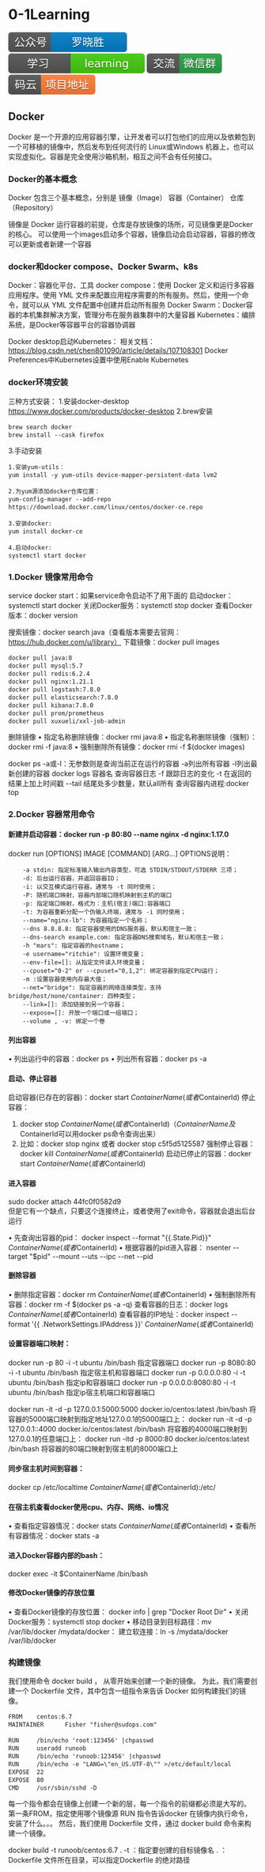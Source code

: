 # 0-1Learning

![alt text](../../static/common/svg/luoxiaosheng.svg "公众号")
![alt text](../../static/common/svg/luoxiaosheng_learning.svg "学习")
![alt text](../../static/common/svg/luoxiaosheng_wechat.svg "微信")
![alt text](../../static/common/svg/luoxiaosheng_gitee.svg "码云")

## Docker
Docker 是一个开源的应用容器引擎，让开发者可以打包他们的应用以及依赖包到一个可移植的镜像中，然后发布到任何流行的 Linux或Windows 机器上，也可以实现虚拟化。容器是完全使用沙箱机制，相互之间不会有任何接口。

### Docker的基本概念
Docker 包含三个基本概念，分别是
镜像（Image）
容器（Container）
仓库（Repository）

镜像是 Docker 运行容器的前提，仓库是存放镜像的场所，可见镜像更是Docker的核心。
可以使用一个images启动多个容器，镜像启动会启动容器，容器的修改可以更新或者新建一个容器

### docker和docker compose、Docker Swarm、k8s
Docker：容器化平台、工具
docker compose：使用 Docker 定义和运行多容器应用程序。使用 YML 文件来配置应用程序需要的所有服务。然后，使用一个命令，就可以从 YML 文件配置中创建并启动所有服务
Docker Swarm：Docker容器的本机集群解决方案，管理分布在服务器集群中的大量容器
Kubernetes：编排系统，是Docker等容器平台的容器协调器

Docker desktop启动Kubernetes：
相关文档：https://blog.csdn.net/chen801090/article/details/107108301
Docker Preferences中Kubernetes设置中使用Enable Kubernetes

### docker环境安装
三种方式安装：
1.安装docker-desktop
https://www.docker.com/products/docker-desktop
2.brew安装
```
brew search docker
brew install --cask firefox
```
3.手动安装
```
1.安装yum-utils：
yum install -y yum-utils device-mapper-persistent-data lvm2

2.为yum源添加docker仓库位置：
yum-config-manager --add-repo https://download.docker.com/linux/centos/docker-ce.repo

3.安装docker:
yum install docker-ce

4.启动docker:
systemctl start docker
```

### 1.Docker 镜像常用命令
service docker start：如果service命令启动不了用下面的
启动docker：systemctl start docker
关闭Docker服务：systemctl stop docker
查看Docker版本：docker version

搜索镜像：docker search java（查看版本需要去官网：https://hub.docker.com/u/library）
下载镜像：docker pull images
```
docker pull java:8
docker pull mysql:5.7
docker pull redis:6.2.4
docker pull nginx:1.21.1
docker pull logstash:7.8.0
docker pull elasticsearch:7.8.0
docker pull kibana:7.8.0
docker pull prom/prometheus
docker pull xuxueli/xxl-job-admin
```
删除镜像
• 指定名称删除镜像：docker rmi java:8
• 指定名称删除镜像（强制）：docker rmi -f java:8
• 强制删除所有镜像：docker rmi -f $(docker images)

docker ps -a或-l：无参数则是查询当前正在运行的容器  -a列出所有容器	-l列出最新创建的容器
docker logs 容器名	查询容器日志
-f 跟踪日志的变化
-t 在返回的结果上加上时间戳
--tail 结尾处多少数量，默认all所有
查询容器内进程:docker top 

### 2.Docker 容器常用命令

#### 新建并启动容器：docker run -p 80:80 --name nginx -d nginx:1.17.0
docker run [OPTIONS] IMAGE [COMMAND] [ARG...]
OPTIONS说明：
```
    -a stdin: 指定标准输入输出内容类型，可选 STDIN/STDOUT/STDERR 三项；
    -d: 后台运行容器，并返回容器ID；
    -i: 以交互模式运行容器，通常与 -t 同时使用；
    -P: 随机端口映射，容器内部端口随机映射到主机的端口
    -p: 指定端口映射，格式为：主机(宿主)端口:容器端口
    -t: 为容器重新分配一个伪输入终端，通常与 -i 同时使用；
    --name="nginx-lb": 为容器指定一个名称；
    --dns 8.8.8.8: 指定容器使用的DNS服务器，默认和宿主一致；
    --dns-search example.com: 指定容器DNS搜索域名，默认和宿主一致；
    -h "mars": 指定容器的hostname；
    -e username="ritchie": 设置环境变量；
    --env-file=[]: 从指定文件读入环境变量；
    --cpuset="0-2" or --cpuset="0,1,2": 绑定容器到指定CPU运行；
    -m :设置容器使用内存最大值；
    --net="bridge": 指定容器的网络连接类型，支持 bridge/host/none/container: 四种类型；
    --link=[]: 添加链接到另一个容器；
    --expose=[]: 开放一个端口或一组端口；
    --volume , -v: 绑定一个卷
```

#### 列出容器
• 列出运行中的容器：docker ps
• 列出所有容器：docker ps -a

#### 启动、停止容器
启动容器(已存在的容器)：docker start $ContainerName(或者$ContainerId)
停止容器：
1. docker stop $ContainerName(或者$ContainerId)（$ContainerName及$ContainerId可以用docker ps命令查询出来）
2. 比如：docker stop nginx  或者  docker stop c5f5d5125587
强制停止容器：docker kill $ContainerName(或者$ContainerId)
启动已停止的容器：docker start $ContainerName(或者$ContainerId)

#### 进入容器
sudo docker attach 44fc0f0582d9  
但是它有一个缺点，只要这个连接终止，或者使用了exit命令，容器就会退出后台运行

• 先查询出容器的pid：
docker inspect --format "{{.State.Pid}}" $ContainerName(或者$ContainerId)
• 根据容器的pid进入容器：
nsenter --target "$pid" --mount --uts --ipc --net --pid

#### 删除容器
• 删除指定容器：docker rm $ContainerName(或者$ContainerId)
• 强制删除所有容器：docker rm -f $(docker ps -a -q)
查看容器的日志：docker logs $ContainerName(或者$ContainerId)
查看容器的IP地址：docker inspect --format '{{ .NetworkSettings.IPAddress }}' $ContainerName(或者$ContainerId)

#### 设置容器端口映射：
docker run -p 80 -i -t ubuntu /bin/bash		指定容器端口
docker run -p 8080:80 -i -t ubuntu /bin/bash	指定宿主机和容器端口
docker run -p 0.0.0.0:80 -i -t ubuntu /bin/bash	指定ip和容器端口
docker run -p 0.0.0.0:8080:80 -i -t ubuntu /bin/bash	指定ip宿主机端口和容器端口

docker run -it -d -p 127.0.0.1:5000:5000 docker.io/centos:latest /bin/bash  将容器的5000端口映射到指定地址127.0.0.1的5000端口上：
docker run -it -d -p 127.0.0.1::4000 docker.io/centos:latest /bin/bash  将容器的4000端口映射到127.0.0.1的任意端口上：
docker run -itd -p 8000:80 docker.io/centos:latest /bin/bash    将容器的80端口映射到宿主机的8000端口上

#### 同步宿主机时间到容器：
docker cp /etc/localtime $ContainerName(或者$ContainerId):/etc/

#### 在宿主机查看docker使用cpu、内存、网络、io情况
• 查看指定容器情况：docker stats $ContainerName(或者$ContainerId)
• 查看所有容器情况：docker stats -a

#### 进入Docker容器内部的bash：
docker exec -it $ContainerName /bin/bash

#### 修改Docker镜像的存放位置
• 查看Docker镜像的存放位置：
docker info | grep "Docker Root Dir"
• 关闭Docker服务：systemctl stop docker
• 移动目录到目标路径：mv /var/lib/docker /mydata/docker：
建立软连接：ln -s /mydata/docker /var/lib/docker

### 构建镜像
我们使用命令 docker build ， 从零开始来创建一个新的镜像。
为此，我们需要创建一个 Dockerfile 文件，其中包含一组指令来告诉 Docker 如何构建我们的镜像。
```
FROM    centos:6.7
MAINTAINER      Fisher "fisher@sudops.com"

RUN     /bin/echo 'root:123456' |chpasswd
RUN     useradd runoob
RUN     /bin/echo 'runoob:123456' |chpasswd
RUN     /bin/echo -e "LANG=\"en_US.UTF-8\"" >/etc/default/local
EXPOSE  22
EXPOSE  80
CMD     /usr/sbin/sshd -D
```
每一个指令都会在镜像上创建一个新的层，每一个指令的前缀都必须是大写的。
第一条FROM，指定使用哪个镜像源
RUN 指令告诉docker 在镜像内执行命令，安装了什么。。。
然后，我们使用 Dockerfile 文件，通过 docker build 命令来构建一个镜像。

docker build -t runoob/centos:6.7 .
-t ：指定要创建的目标镜像名
. ：Dockerfile 文件所在目录，可以指定Dockerfile 的绝对路径



